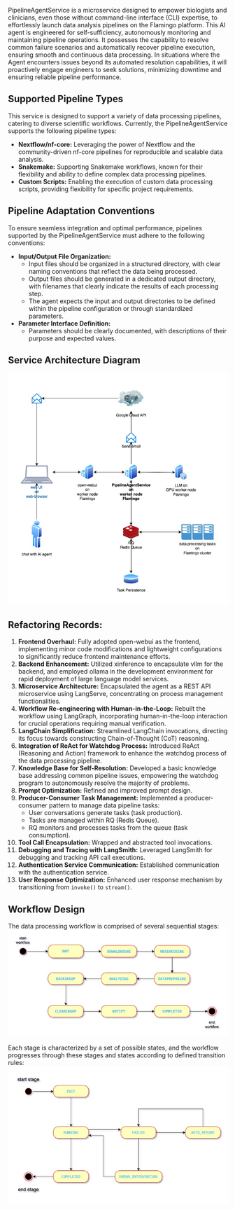 PipelineAgentService is a microservice designed to empower biologists and clinicians, even those without command-line interface (CLI) expertise, to effortlessly launch data analysis pipelines on the Flamingo platform. This AI agent is engineered for self-sufficiency, autonomously monitoring and maintaining pipeline operations.  It possesses the capability to resolve common failure scenarios and automatically recover pipeline execution, ensuring smooth and continuous data processing. In situations where the Agent encounters issues beyond its automated resolution capabilities, it will proactively engage engineers to seek solutions, minimizing downtime and ensuring reliable pipeline performance.

## Supported Pipeline Types

This service is designed to support a variety of data processing pipelines, catering to diverse scientific workflows. Currently, the PipelineAgentService supports the following pipeline types:

-   **Nextflow/nf-core:** Leveraging the power of Nextflow and the community-driven nf-core pipelines for reproducible and scalable data analysis.
-   **Snakemake:** Supporting Snakemake workflows, known for their flexibility and ability to define complex data processing pipelines.
-   **Custom Scripts:** Enabling the execution of custom data processing scripts, providing flexibility for specific project requirements.

## Pipeline Adaptation Conventions

To ensure seamless integration and optimal performance, pipelines supported by the PipelineAgentService must adhere to the following conventions:

-   **Input/Output File Organization:**
    - Input files should be organized in a structured directory, with clear naming conventions that reflect the data being processed.
    - Output files should be generated in a dedicated output directory, with filenames that clearly indicate the results of each processing step.
    - The agent expects the input and output directories to be defined within the pipeline configuration or through standardized parameters.
-   **Parameter Interface Definition:**
    - Parameters should be clearly documented, with descriptions of their purpose and expected values.
    <!-- -      Pipeline parameters should be defined in a configuration file (e.g., YAML, JSON) or through command-line arguments.
    -      The agent expects specific parameters to be defined within the pipeline, in order to allow it to monitor and control the pipeline's execution.
    -   The agent also expects that the pipeline outputs a log file, so that the agent can monitor the progress of the pipeline. -->

## Service Architecture Diagram
![Service Architecture](https://github.com/gustaveroussy/PipelineAgentService/blob/main/img/PipelineAgentServiceArch.jpg)

## Refactoring Records:

1.  **Frontend Overhaul:** Fully adopted open-webui as the frontend, implementing minor code modifications and lightweight configurations to significantly reduce frontend maintenance efforts.
2.  **Backend Enhancement:** Utilized xinference to encapsulate vllm for the backend, and employed ollama in the development environment for rapid deployment of large language model services.
3.  **Microservice Architecture:** Encapsulated the agent as a REST API microservice using LangServe, concentrating on process management functionalities.
4.  **Workflow Re-engineering with Human-in-the-Loop:**  Rebuilt the workflow using LangGraph, incorporating human-in-the-loop interaction for crucial operations requiring manual verification.
5.  **LangChain Simplification:** Streamlined LangChain invocations, directing its focus towards constructing Chain-of-Thought (CoT) reasoning.
6.  **Integration of ReAct for Watchdog Process:** Introduced ReAct (Reasoning and Action) framework to enhance the watchdog process of the data processing pipeline.
7.  **Knowledge Base for Self-Resolution:** Developed a basic knowledge base addressing common pipeline issues, empowering the watchdog program to autonomously resolve the majority of problems.
8.  **Prompt Optimization:** Refined and improved prompt design.
9.  **Producer-Consumer Task Management:** Implemented a producer-consumer pattern to manage data pipeline tasks:
    *   User conversations generate tasks (task production).
    *   Tasks are managed within RQ (Redis Queue).
    *   RQ monitors and processes tasks from the queue (task consumption).
10. **Tool Call Encapsulation:**  Wrapped and abstracted tool invocations.
11. **Debugging and Tracing with LangSmith:** Leveraged LangSmith for debugging and tracking API call executions.
12. **Authentication Service Communication:** Established communication with the authentication service.
13. **User Response Optimization:** Enhanced user response mechanism by transitioning from `invoke()` to `stream()`.

## Workflow Design
The data processing workflow is comprised of several sequential stages: 
![Service Architecture](https://github.com/gustaveroussy/PipelineAgentService/blob/main/img/PipelineWorkflow.jpg)

Each stage is characterized by a set of possible states, and the workflow progresses through these stages and states according to defined transition rules: 
![Service Architecture](https://github.com/gustaveroussy/PipelineAgentService/blob/main/img/StageWorkflow.jpg)


